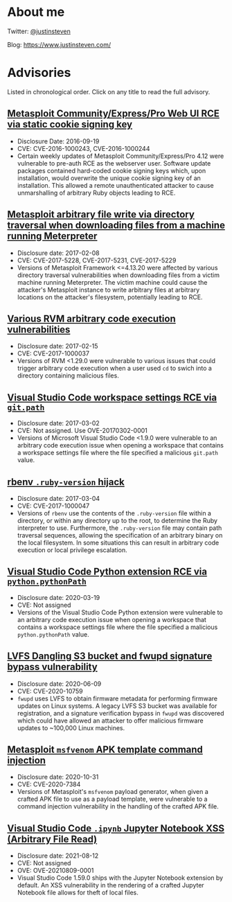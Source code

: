 # About me

Twitter: [@justinsteven](https://twitter.com/justinsteven)

Blog: <https://www.justinsteven.com/>

# Advisories

Listed in chronological order. Click on any title to read the full advisory.

## [Metasploit Community/Express/Pro Web UI RCE via static cookie signing key](2016_metasploit_rce_static_key_deserialization.md)

* Disclosure Date: 2016-09-19
* CVE: CVE-2016-1000243, CVE-2016-1000244
* Certain weekly updates of Metasploit Community/Express/Pro 4.12 were vulnerable to pre-auth RCE as the webserver user. Software update packages contained hard-coded cookie signing keys which, upon installation, would overwrite the unique cookie signing key of an installation. This allowed a remote unauthenticated attacker to cause unmarshalling of arbitrary Ruby objects leading to RCE.

## [Metasploit arbitrary file write via directory traversal when downloading files from a machine running Meterpreter](2017_metasploit_meterpreter_dir_traversal_bugs.md)

* Disclosure date: 2017-02-08
* CVE: CVE-2017-5228, CVE-2017-5231, CVE-2017-5229
* Versions of Metasploit Framework <=4.13.20 were affected by various directory traversal vulnerabilities when downloading files from a victim machine running Meterpreter. The victim machine could cause the attacker's Metasploit instance to write arbitrary files at arbitrary locations on the attacker's filesystem, potentially leading to RCE.

## [Various RVM arbitrary code execution vulnerabilities](2017_rvm_cd_command_execution.md)

* Disclosure date: 2017-02-15
* CVE: CVE-2017-1000037
* Versions of RVM <1.29.0 were vulnerable to various issues that could trigger arbitrary code execution when a user used `cd` to swich into a directory containing malicious files.

## [Visual Studio Code workspace settings RCE via `git.path`](2017_visual_studio_code_workspace_settings_code_execution.md)

* Disclosure date: 2017-03-02
* CVE: Not assigned. Use OVE-20170302-0001
* Versions of Microsoft Visual Studio Code <1.9.0 were vulnerable to an arbitrary code execution issue when opening a workspace that contains a workspace settings file where the file specified a malicious `git.path` value.

## [rbenv `.ruby-version` hijack](2017_rbenv_ruby_version_directory_traversal.md)

* Disclosure date: 2017-03-04
* CVE: CVE-2017-1000047
* Versions of `rbenv` use the contents of the `.ruby-version` file within a directory, or within any directory up to the root, to determine the Ruby interpreter to use. Furthermore, the `.ruby-version` file may contain path traversal sequences, allowing the specification of an arbitrary binary on the local filesystem. In some situations this can result in arbitrary code execution or local privilege escalation.

## [Visual Studio Code Python extension RCE via `python.pythonPath`](2020_visual_studio_code_python_pythonpath_code_execution.md)

* Disclosure date: 2020-03-19
* CVE: Not assigned
* Versions of the Visual Studio Code Python extension were vulnerable to an arbitrary code execution issue when opening a workspace that contains a workspace settings file where the file specified a malicious `python.pythonPath` value.

## [LVFS Dangling S3 bucket and fwupd signature bypass vulnerability](2020_fwupd_dangling_s3_bucket_and_CVE-2020-10759_signature_verification_bypass.md)

* Disclosure date: 2020-06-09
* CVE: CVE-2020-10759
* `fwupd` uses LVFS to obtain firmware metadata for performing firmware updates on Linux systems. A legacy LVFS S3 bucket was available for registration, and a signature verification bypass in `fwupd` was discovered which could have allowed an attacker to offer malicious firmware updates to ~100,000 Linux machines.

## [Metasploit `msfvenom` APK template command injection](2020_metasploit_msfvenom_apk_template_cmdi.md)

* Disclosure date: 2020-10-31
* CVE: CVE-2020-7384
* Versions of Metasploit's `msfvenom` payload generator, when given a crafted APK file to use as a payload template, were vulnerable to a command injection vulnerability in the handling of the crafted APK file.

## [Visual Studio Code `.ipynb` Jupyter Notebook XSS (Arbitrary File Read)](2021_vscode_ipynb_xss_arbitrary_file_read.md)

* Disclosure date: 2021-08-12
* CVE: Not assigned
* OVE: OVE-20210809-0001
* Visual Studio Code 1.59.0 ships with the Jupyter Notebook extension by default. An XSS vulnerability in the rendering of a crafted Jupyter Notebook file allows for theft of local files.
